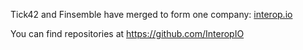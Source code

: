 Tick42 and Finsemble have merged to form one company: [interop.io](https://interop.io/)

You can find repositories at https://github.com/InteropIO
